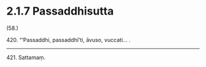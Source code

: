 

# 2.1.7 Passaddhisutta




(58.)

420\. “‘Passaddhi, passaddhī’ti, āvuso, vuccati… .

---

421\. Sattamaṃ.





